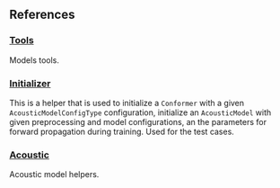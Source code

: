 ## References

### [Tools](tools.md)

Models tools.

### [Initializer](initializer.md)

This is a helper that is used to initialize a `Conformer` with a given `AcousticModelConfigType` configuration,
initialize an `AcousticModel` with given preprocessing and model configurations,
an the parameters for forward propagation during training. Used for the test cases.

### [Acoustic](acoustic.md)

Acoustic model helpers.
